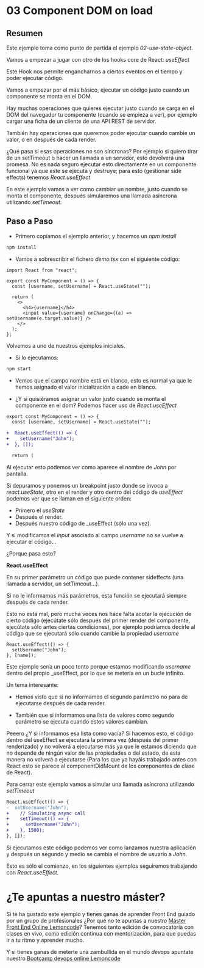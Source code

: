 # 03 Component DOM on load

## Resumen

Este ejemplo toma como punto de partida el ejemplo _02-use-state-object_.

Vamos a empezar a jugar con otro de los hooks core de React: _useEffect_

Este Hook nos permite engancharnos a ciertos eventos en el tiempo y poder
ejecutar código.

Vamos a empezar por el más básico, ejecutar un código justo cuando un
componente se monta en el DOM.

Hay muchas operaciones que quieres ejecutar justo cuando se carga en
el DOM del navegador tu componente (cuando se empieza a ver), por
ejemplo cargar una ficha de un cliente de una API REST de servidor.

También hay operaciones que queremos poder ejecutar cuando cambie un
valor, o en después de cada render.

¿Qué pasa si esas operaciones no son síncronas? Por ejemplo si quiero
tirar de un setTimeout o hacer un llamada a un servidor, esto devolverá una promesa.
No es nada seguro ejecutar esto directamente en un componente funcional
ya que este se ejecuta y destruye; para esto (gestionar side effects) tenemos
_React.useEffect_

En este ejemplo vamos a ver como cambiar un nombre, justo cuando se
monta el componente, después simularemos una llamada asíncrona
utilizando _setTimeout_.

## Paso a Paso

- Primero copiamos el ejemplo anterior, y hacemos un _npm install_

```bash
npm install
```

- Vamos a sobrescribir el fichero _demo.tsx_ con el siguiente código:

```tsx
import React from "react";

export const MyComponent = () => {
  const [username, setUsername] = React.useState("");

  return (
    <>
      <h4>{username}</h4>
      <input value={username} onChange={(e) => setUsername(e.target.value)} />
    </>
  );
};
```

Volvemos a uno de nuestros ejemplos iniciales.

- Si lo ejecutamos:

```bash
npm start
```

- Vemos que el campo nombre está en blanco, esto es normal ya que
  le hemos asignado el valor inicialización a cade en blanco.

- ¿Y si quisiéramos asignar un valor justo cuando se monta el componente
  en el dom? Podemos hacer uso de _React.useEffect_

```diff
export const MyComponent = () => {
  const [username, setUsername] = React.useState("");

+  React.useEffect(() => {
+    setUsername("John");
+  }, []);

  return (
```

Al ejecutar esto podemos ver como aparece el nombre de _John_ por pantalla.

Si depuramos y ponemos un breakpoint justo donde se invoca
a _react.useState_, otro en el render y otro dentro del código de _useEffect_ podemos ver que se llaman en el siguiente orden:

- Primero el _useState_
- Después el render.
- Después nuestro código de \_useEffect (sólo una vez).

Y si modificamos el _input_ asociado al campo _username_ no se vuelve
a ejecutar el código…

¿Porque pasa esto?

**React.useEffect**

En su primer parámetro un código que puede contener sideffects
(una llamada a servidor, un setTimeout...).

Si no le informamos más parámetros, esta función se ejecutará siempre
después de cada render.

Esto no está mal, pero mucha veces nos hace falta acotar la ejecución
de cierto código (ejecútate sólo después del primer render del componente,
ejecútate sólo antes ciertas condiciones), por ejemplo podríamos decirle
al código que se ejecutará sólo cuando cambie la propiedad _username_

```tsx
React.useEffect(() => {
  setUsername("John");
}, [name]);
```

Este ejemplo sería un poco tonto porque estamos modificando _username_ dentro
del propio \_useEffect, por lo que se metería en un bucle infinito.

Un tema interesante:

- Hemos visto que si no informamos el segundo parámetro no para de ejecutarse
  después de cada render.

- También que si informamos una lista de valores como segundo parámetro
  se ejecuta cuando estos valores cambian.

Peeero ¿Y si informamos esa lista como vacía? Si hacemos esto, el código
dentro del useEffect se ejecutará la primera vez (después del primer renderizado)
y no volverá a ejecutarse más ya que le estamos diciendo que no depende de ningún
valor de las propiedades o del estado, de esta manera no volverá a ejecutarse
(Para los que ya hayáis trabajado antes con React esto se parece al
componentDidMount de los componentes de clase de React).

Para cerrar este ejemplo vamos a simular una llamada asíncrona utilizando
_setTimeout_

```diff
React.useEffect(() => {
-  setUsername("John");
+    // Simulating async call
+    setTimeout(() => {
+      setUsername("John");
+    }, 1500);
}, []);
```

Si ejecutamos este código podemos ver como lanzamos nuestra aplicación
y después un segundo y medio se cambia el nombre de usuario a _John_.

Esto es sólo el comienzo, en los siguientes ejemplos seguiremos trabajando
con _React.useEffect_.

# ¿Te apuntas a nuestro máster?

Si te ha gustado este ejemplo y tienes ganas de aprender Front End
guiado por un grupo de profesionales ¿Por qué no te apuntas a
nuestro [Máster Front End Online Lemoncode](https://lemoncode.net/master-frontend#inicio-banner)? Tenemos tanto edición de convocatoria
con clases en vivo, como edición continua con mentorización, para
que puedas ir a tu ritmo y aprender mucho.

Y si tienes ganas de meterte una zambullida en el mundo _devops_
apuntate nuestro [Bootcamp devops online Lemoncode](https://lemoncode.net/bootcamp-devops#bootcamp-devops/inicio)
